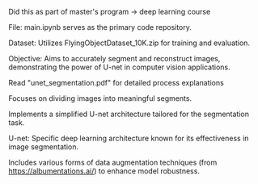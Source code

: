 Did this as part of master's program -> deep learning course 

File: main.ipynb serves as the primary code repository.

Dataset: Utilizes FlyingObjectDataset_10K.zip for training and evaluation.

Objective: Aims to accurately segment and reconstruct images, demonstrating the power of U-net in computer vision applications.

Read "unet_segmentation.pdf" for detailed process explanations

Focuses on dividing images into meaningful segments.

Implements a simplified U-net architecture tailored for the segmentation task.

U-net: Specific deep learning architecture known for its effectiveness in image segmentation.

Includes various forms of data augmentation techniques (from https://albumentations.ai/)  to enhance model robustness.


